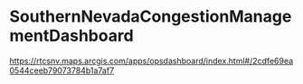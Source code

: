 # SouthernNevadaCongestionManagementDashboard
https://rtcsnv.maps.arcgis.com/apps/opsdashboard/index.html#/2cdfe69ea0544ceeb79073784b1a7af7
